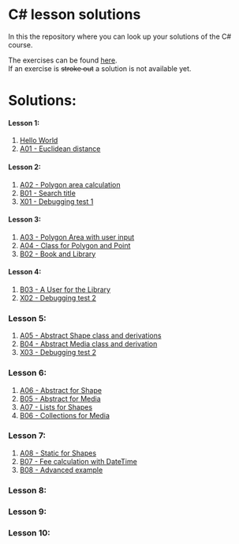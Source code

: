 # C\# lesson solutions

In this the repository where you can look up your solutions of the C# course.

The exercises can be found [here](http://fsr.github.io/csharp-lessons/).  
If an exercise is ~~stroke out~~ a solution is not available yet.

# Solutions:
#### Lesson 1:
1. [Hello World](lesson_01/hello_world/ExerciseSolution/)
2. [A01 - Euclidean distance](lesson_01/A01_euclidean_distance/ExerciseSolution/)

#### Lesson 2:
1. [A02 - Polygon area calculation](lesson_02/A02_polygon_area_1/ExerciseSolution/)
2. [B01 - Search title](lesson_02/B01_search_title/ExerciseSolution/)
3. [X01 - Debugging test 1](lesson_02/X01_debugging_test_1/ExerciseSolution/)

#### Lesson 3:
1. [A03 - Polygon Area with user input](lesson_03/A03_polygon_area_2/ExerciseSolution/)
2. [A04 - Class for Polygon and Point](lesson_03/A04_polygon_point_class/ExerciseSolution/)
3. [B02 - Book and Library](lesson_03/B02_book_library/ExerciseSolution/)

#### Lesson 4:
1. [B03 - A User for the Library](lesson_04/B03_user/ExerciseSolution/)
2. [X02 - Debugging test 2](lesson_04/X02_debugging_test_2/ExerciseSolution/)

### Lesson 5:
1. [A05 - Abstract Shape class and derivations](lesson_05/A05_abstract_shapes/ExerciseSolution/)
2. [B04 - Abstract Media class and derivation](lesson_05/B04_abstract_media/ExerciseSolution/)
2. [X03 - Debugging test 2](lesson_05/X03_debugging_test_3/ExerciseSolution/)

### Lesson 6:
1. [A06 - Abstract for Shape](lesson_06/A06_abstract_for_shape/ExerciseSolution/)
2. [B05 - Abstract for Media](lesson_06/B05_abstract_for_media/ExerciseSolution/)
1. [A07 - Lists for Shapes](lesson_06/A07_lists_for_shapes/ExerciseSolution/)
2. [B06 - Collections for Media](lesson_06/B06_collections_for_media/ExerciseSolution/)

### Lesson 7:
1. [A08 - Static for Shapes](lesson_07/A08_static_for_shapes/ExerciseSolution/)
3. [B07 - Fee calculation with DateTime](lesson_07/B07_fee_calculation/ExerciseSolution/)
2. [B08 - Advanced example](lesson_07/B08_advanced_example/ExerciseSolution/)

### Lesson 8:

### Lesson 9:

### Lesson 10:
